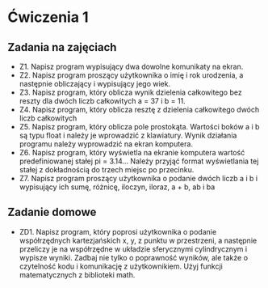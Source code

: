 # Ćwiczenia 1

## Zadania na zajęciach

* Z1. Napisz program wypisujący dwa dowolne komunikaty na ekran. 
* Z2. Napisz program proszący użytkownika o imię i rok urodzenia, a następnie obliczający 
i wypisujący jego wiek. 
* Z3. Napisz program, który oblicza wynik dzielenia całkowitego bez reszty dla dwóch liczb 
całkowitych a = 37 i b = 11. 
* Z4. Napisz program, który oblicza resztę z dzielenia całkowitego dwóch liczb całkowitych 
* Z5. Napisz program, który oblicza pole prostokąta. Wartości boków a i b są typu float i 
należy je wprowadzić z klawiatury. Wynik działania programu należy wyprowadzić na 
ekran komputera. 
* Z6. Napisz program, który wyświetla na ekranie komputera wartość predefiniowanej 
stałej pi = 3.14... Należy przyjąć format wyświetlania tej stałej z dokładnością do trzech 
miejsc po przecinku. 
* Z7. Napisz program proszący użytkownika o podanie dwóch liczb a i b i wypisujący ich 
sumę, różnicę, iloczyn, iloraz, a + b, ab i ba 

## Zadanie domowe
* ZD1. Napisz program, który poprosi użytkownika o podanie współrzędnych 
kartezjańskich x, y, z punktu w przestrzeni, a następnie przeliczy je na współrzędne w 
układzie sferycznymi cylindrycznym i wypisze wyniki. Zadbaj nie tylko o poprawność 
wyników, ale także o czytelność kodu i komunikację z użytkownikiem. Użyj funkcji 
matematycznych z biblioteki math. 
